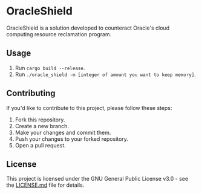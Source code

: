 # OracleShield

OracleShield is a solution developed to counteract Oracle's cloud computing resource reclamation program.

## Usage

1. Run `cargo build --release`.
2. Run `./oracle_shield -m [integer of amount you want to keep memory]`.

## Contributing

If you'd like to contribute to this project, please follow these steps:

1. Fork this repository.
2. Create a new branch.
3. Make your changes and commit them.
4. Push your changes to your forked repository.
5. Open a pull request.

## License

This project is licensed under the GNU General Public License v3.0 - see the [LICENSE.md](LICENSE.md) file for details.
